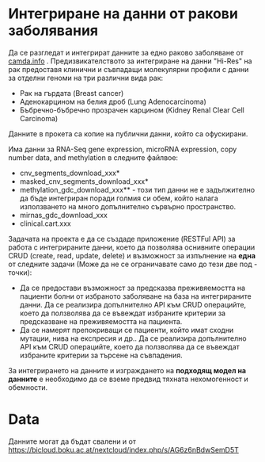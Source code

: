 # Интегриране на данни от ракови заболявания

Да се разгледат и интегрират данните за едно раково заболяване от [camda.info](http://camda2020.bioinf.jku.at/doku.php/contest_dataset#hi-res_cancer_data_integration_challenge) . Предизвикателството за интегриране на данни "Hi-Res" на рак предоставя клинични и съвпадащи молекулярни профили с данни за отделни геноми на три различни вида рак:
- Рак на гърдата (Breast cancer)
- Аденокарцином на белия дроб (Lung Adenocarcinoma)
- Бъбречно-бъбречно прозрачен карцином (Kidney Renal Clear Cell Carcinoma)

Данните в прокета са копие на публични данни, който са офускирани.

Има данни за RNA-Seq gene expression, microRNA expression, copy number data, and methylation в следните файлвое:
- cnv_segments_download_xxx*
- masked_cnv_segments_download_xxx*
- methylation_gdc_download_xxx** - този тип данни не е задължително да бъде интегриран поради голмия си обем, който налага използването на много допълнително сървърно пространство.
- mirnas_gdc_download_xxx
- clinical.cart.xxx

Задачата на проекта е да се създаде приложение (RESTFul API) за работа с интегрираните данни, което да позволява оснивните операции CRUD (create, read, update, delete) и възможност за изпълнение на **една** от следните задачи (Може да не се ограничавате само до тези две под - точки):
- Да се предостави възможност за предсказва преживяемостта на пациенти болни от избраното заболяване на база на интегрираните данни.
Да се реализира допълнително API към CRUD операцийте, което да ползволява да се въвеждат избраните критерии за предсказване на преживяемостта на пациента.
- Да се намерят препокриващи се пациенти, който имат сходни мутации, нива на експресия и др..
Да се реализира допълнително API към CRUD операцийте, което да ползволява да се въвеждат избраните критерии за търсене на съвпадения.

За интегрирането на данните и изграждането на **подходящ модел на данните** е необходимо да се вземе предвид тяхната нехомогенност и обемности.


# Data

Данните могат да бъдат свалени и от https://bicloud.boku.ac.at/nextcloud/index.php/s/AG6z6nBdwSemD5T
